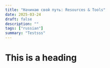```yaml
---
title: "Начинаю свой путь: Resources & Tools"
date: 2025-03-24
draft: false
description: ""
tags: ["russian"]
summary: "Testsss"
---
```


# This is a heading
